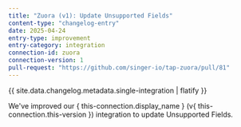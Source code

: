 ```yaml
---
title: "Zuora (v1): Update Unsupported Fields"
content-type: "changelog-entry"
date: 2025-04-24
entry-type: improvement
entry-category: integration
connection-id: zuora
connection-version: 1
pull-request: "https://github.com/singer-io/tap-zuora/pull/81"
---
```

{{ site.data.changelog.metadata.single-integration | flatify }}

We've improved our { this-connection.display_name } (v{ this-connection.this-version }) integration to update Unsupported Fields.